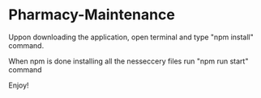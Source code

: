 # Pharmacy-Maintenance

Uppon downloading the application, open terminal and type "npm install" command.

When npm is done installing all the nesseccery files run "npm run start" command

Enjoy!
